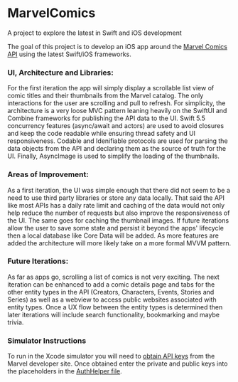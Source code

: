 # MarvelComics
A project to explore the latest in Swift and iOS development

The goal of this project is to develop an iOS app around the [Marvel Comics API](https://developer.marvel.com/documentation/generalinfo) using the latest Swift/iOS frameworks. 

### UI, Architecture and Libraries:
For the first iteration the app will simply display a scrollable list view of comic titles and their thumbnails from the Marvel catalog. The only interactions for the user are scrolling and pull to refresh. For simplicity, the architecture is a very loose MVC pattern leaning heavily on the SwiftUI and Combine frameworks for publishing the API data to the UI. Swift 5.5 concurrency features (async/await and actors) are used to avoid closures and keep the code readable while ensuring thread safety and UI responsiveness. Codable and Idenifiable protocols are used for parsing the data objects from the API and declaring them as the source of truth for the UI. Finally, AsyncImage is used to simplify the loading of the thumbnails.

### Areas of Improvement:
As a first iteration, the UI was simple enough that there did not seem to be a need to use third party libraries or store any data locally. That said the API like most APIs has a daily rate limit and caching of the data would not only help reduce the number of requests but also improve the responsiveness of the UI. The same goes for caching the thumbnail images. If future iterations allow the user to save some state and persist it beyond the apps' lifecycle then a local database like Core Data will be added. As more features are added the architecture will more likely take on a more formal MVVM pattern.

### Future Iterations:
As far as apps go, scrolling a list of comics is not very exciting. The next iteration can be enhanced to add a comic details page and tabs for the other entity types in the API (Creators, Characters, Events, Stories and Series) as well as a webview to access public websites associated with entity types. Once a UX flow between the entity types is determined then later iterations will include search functionality, bookmarking and maybe trivia.

### Simulator Instructions
To run in the Xcode simulator you will need to [obtain API keys](https://developer.marvel.com/signup) from the Marvel developer site. Once obtained enter the private and public keys into the placeholders in the [AuthHelper file](https://github.com/bretsquire/MarvelComics/blob/fe59aa9612b074a6c0a410f7e019a2cf9da9e4db/MarvelComics/AuthHelper.swift#L12).
